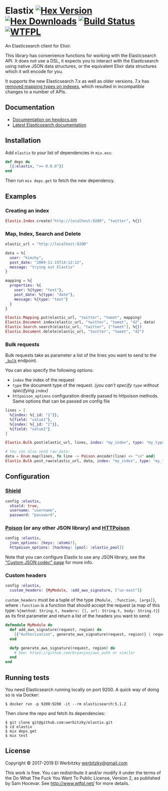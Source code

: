 # Elastix [![Hex Version](https://img.shields.io/hexpm/v/elastix.svg)](https://hex.pm/packages/elastix) [![Hex Downloads](https://img.shields.io/hexpm/dt/elastix.svg)](https://hex.pm/packages/elastix) [![Build Status](https://travis-ci.org/werbitzky/elastix.svg)](https://travis-ci.org/werbitzky/elastix) [![WTFPL](https://img.shields.io/badge/license-WTFPL-brightgreen.svg?style=flat)](https://www.tldrlegal.com/l/wtfpl)

An Elasticsearch client for Elixir.

This library has convenience functions for working with the Elasticsearch
API. It does not use a DSL, it expects you to interact with the Elasticsearch
using native JSON data structures, or the equivalent Elixir data structures which
it will encode for you.

It supports the new Elasticsearch 7.x as well as older versions.
7.x has [removed mapping types on indexes](https://www.elastic.co/guide/en/elasticsearch/reference/current/removal-of-types.html),
which resulted in incompatible changes to a number of APIs.

## Documentation

* [Documentation on hexdocs.pm](https://hexdocs.pm/elastix/)
* [Latest Elasticsearch documentation](https://www.elastic.co/guide/en/elasticsearch/reference/current/index.html)

## Installation

Add `elastix` to your list of dependencies in `mix.exs`:

```elixir
def deps do
  [{:elastix, ">= 0.0.0"}]
end
```

Then run `mix deps.get` to fetch the new dependency.

## Examples

### Creating an index

```elixir
Elastix.Index.create("http://localhost:9200", "twitter", %{})
```

### Map, Index, Search and Delete

```elixir
elastic_url = "http://localhost:9200"

data = %{
  user: "kimchy",
  post_date: "2009-11-15T14:12:12",
  message: "trying out Elastix"
}

mapping = %{
  properties: %{
    user: %{type: "text"},
    post_date: %{type: "date"},
    message: %{type: "text"}
  }
}

Elastix.Mapping.put(elastic_url, "twitter", "tweet", mapping)
Elastix.Document.index(elastic_url, "twitter", "tweet", "42", data)
Elastix.Search.search(elastic_url, "twitter", ["tweet"], %{})
Elastix.Document.delete(elastic_url, "twitter", "tweet", "42")
```

### Bulk requests

Bulk requests take as parameter a list of the lines you want to send to the
[`_bulk`](https://www.elastic.co/guide/en/elasticsearch/reference/current/docs-bulk.html)
endpoint.

You can also specify the following options:

* `index` the index of the request
* `type` the document type of the request. *(you can't specify `type` without specifying `index`)*
* `httpoison_options` configuration directly passed to httpoison methods. Same options that can be passed on config file

```elixir
lines = [
  %{index: %{_id: "1"}},
  %{field: "value1"},
  %{index: %{_id: "2"}},
  %{field: "value2"}
]

Elastix.Bulk.post(elastic_url, lines, index: "my_index", type: "my_type", httpoison_options: [timeout: 180_000])

# You can also send raw data:
data = Enum.map(lines, fn line -> Poison.encode!(line) <> "\n" end)
Elastix.Bulk.post_raw(elastic_url, data, index: "my_index", type: "my_type")
```

## Configuration

### [Shield](https://www.elastic.co/products/shield)

```elixir
config :elastix,
  shield: true,
  username: "username",
  password: "password",
```

### [Poison](https://github.com/devinus/poison) (or any other JSON library) and [HTTPoison](https://github.com/edgurgel/httpoison)

```elixir
config :elastix,
  json_options: [keys: :atoms!],
  httpoison_options: [hackney: [pool: :elastix_pool]]
```

Note that you can configure Elastix to use any JSON library, see the
["Custom JSON codec" page](https://hexdocs.pm/elastix/custom-json-codec.html) for more
info.

### Custom headers

```elixir
config :elastix,
  custom_headers: {MyModule, :add_aws_signature, ["us-east"]}
```

`custom_headers` must be a tuple of the type `{Module, :function, [args]}`,
where `:function` is a function that should accept the request (a map of this
type: `%{method: String.t, headers: [], url: String.t, body: String.t}`) as its
first parameter and return a list of the headers you want to send:

```elixir
defmodule MyModule do
  def add_aws_signature(request, region) do
    [{"Authorization", generate_aws_signature(request, region)} | request.headers]
  end

  defp generate_aws_signature(request, region) do
    # See: https://github.com/bryanjos/aws_auth or similar
  end
end
```

## Running tests

You need Elasticsearch running locally on port 9200.
A quick way of doing so is via Docker:

```
$ docker run -p 9200:9200 -it --rm elasticsearch:5.1.2
```

Then clone the repo and fetch its dependencies:

```
$ git clone git@github.com:werbitzky/elastix.git
$ cd elastix
$ mix deps.get
$ mix test
```

## License

Copyright © 2017-2019 El Werbitzky werbitzky@gmail.com

This work is free. You can redistribute it and/or modify it under the terms of
the Do What The Fuck You Want To Public License, Version 2, as published by Sam
Hocevar. See http://www.wtfpl.net/ for more details.
